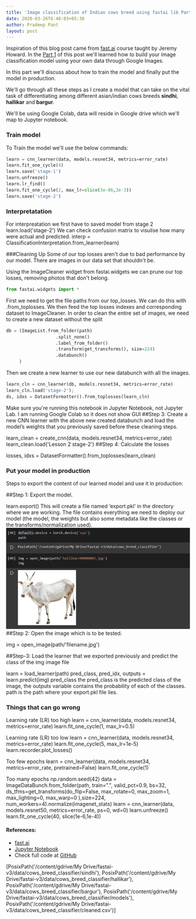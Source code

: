 ```yaml
---
title: 'Image classification of Indian cows breed using fastai lib Part 2'
date: 2020-03-26T6:46:03+05:30
author: Pradeep Pant
layout: post
---
```


Inspiration of this blog post came from [fast.ai](https://course.fast.ai/videos/?lesson=2) course taught by Jeremy Howard. 
In the [Part 1](/2020/02/29/Image-classification-of-Indian-cows-breed-using-fastai-lib.html) of this post we'll learned how to build your image classification model using your own data through Google Images.

In this part we'll discuss about how to train the model and finally put the model in production.

We'll go through all these steps as I create a model that can take on the vital task of differentiating among different asian/indian cows breeds **sindhi**, **hallikar** and **bargur**. 

We'll be using Google Colab, data will reside in Google drive which we'll map to Jupyter notebook.

### Train model
To Train the model we'll use the below commands:
````python
learn = cnn_learner(data, models.resnet34, metrics=error_rate)
learn.fit_one_cycle(4)
learn.save('stage-1')
learn.unfreeze()
learn.lr_find()
learn.fit_one_cycle(2, max_lr=slice(3e-06,3e-3))
learn.save('stage-2')
````

### Interpretatation

For interpreatation we first have to saved model from stage 2
learn.load('stage-2')
We can check confusion matrix to visulise how many were actual and predicted.
interp = ClassificationInterpretation.from_learner(learn)

###Cleaning Up
Some of our top losses aren't due to bad performance by our model. There are images in our data set that shouldn't be.

Using the ImageCleaner widget from fastai.widgets we can prune our top losses, removing photos that don't belong.
````python
from fastai.widgets import *
````
First we need to get the file paths from our top_losses. We can do this with .from_toplosses. We then feed the top losses indexes and corresponding dataset to ImageCleaner.
In order to clean the entire set of images, we need to create a new dataset without the split
````python
db = (ImageList.from_folder(path)
                   .split_none()
                   .label_from_folder()
                   .transform(get_transforms(), size=224)
                   .databunch()
     )
````
Then we create a new learner to use our new databunch with all the images.
````python
learn_cln = cnn_learner(db, models.resnet34, metrics=error_rate)
learn_cln.load('stage-2');
ds, idxs = DatasetFormatter().from_toplosses(learn_cln)
````
Make sure you're running this notebook in Jupyter Notebook, not Jupyter Lab. I am running Google Colab so it does not show GUI 
##Step 3:
Create a new CNN learner with the above new created databunch and load the model’s weights that you previously saved before these cleaning steps.

learn_clean = create_cnn(data, models.resnet34, metrics=error_rate)
learn_clean.load('Lesson 2 stage-2')
##Step 4:
Calculate the losses

losses, idxs = DatasetFormatter().from_toplosses(learn_clean)

### Put your model in production
Steps to export the content of our learned model and use it in production:

##Step 1:
Export the model.

learn.export()
This will create a file named ‘export.pkl’ in the directory where we are working. The file contains everything we need to deploy our model (the model, the weights but also some metadata like the classes or the transforms/normalization used).
![Production Model Test Image.png](\data\images\production_test_image_cows_breed_classifier.png)
##Step 2:
Open the image which is to be tested.

img = open_image(path/'filename.jpg')

##Step-3:
Load the learner that we exported previously and predict the class of the img image file

learn = load_learner(path)
pred_class, pred_idx, outputs = learn.predict(img)
pred_class
the pred_class is the predicted class of the image, the outputs variable contains the probability of each of the classes. path is the path where your export.pkl file lies.

### Things that can go wrong

Learning rate (LR) too high
learn = cnn_learner(data, models.resnet34, metrics=error_rate)
learn.fit_one_cycle(1, max_lr=0.5)

Learning rate (LR) too low
learn = cnn_learner(data, models.resnet34, metrics=error_rate)
learn.fit_one_cycle(5, max_lr=1e-5)
learn.recorder.plot_losses()

Too few epochs
learn = cnn_learner(data, models.resnet34, metrics=error_rate, pretrained=False)
learn.fit_one_cycle(1)

Too many epochs
np.random.seed(42)
data = ImageDataBunch.from_folder(path, train=".", valid_pct=0.9, bs=32, 
        ds_tfms=get_transforms(do_flip=False, max_rotate=0, max_zoom=1, max_lighting=0, max_warp=0
                              ),size=224, num_workers=4).normalize(imagenet_stats)
learn = cnn_learner(data, models.resnet50, metrics=error_rate, ps=0, wd=0)
learn.unfreeze()
learn.fit_one_cycle(40, slice(1e-6,1e-4))

#### References: 
* [fast.ai](https://course.fast.ai/videos/?lesson=2)
* [Jupyter Notebook](https://jupyter.org/)
* Check full code at [GitHub](https://github.com/ppant/course-v3/blob/master/lesson2_ppant_cows_classifier.ipynb)




[PosixPath('/content/gdrive/My Drive/fastai-v3/data/cows_breed_classifier/sindhi'),
 PosixPath('/content/gdrive/My Drive/fastai-v3/data/cows_breed_classifier/hallikar'),
 PosixPath('/content/gdrive/My Drive/fastai-v3/data/cows_breed_classifier/bargur'),
 PosixPath('/content/gdrive/My Drive/fastai-v3/data/cows_breed_classifier/models'),
 PosixPath('/content/gdrive/My Drive/fastai-v3/data/cows_breed_classifier/cleaned.csv')]